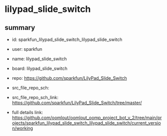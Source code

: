# lilypad_slide_switch
 
## summary 
* id: sparkfun_lilypad_slide_switch_lilypad_slide_switch
* user: sparkfun
* name: lilypad_slide_switch
* board: lilypad_slide_switch
* repo: https://github.com/sparkfun/LilyPad_Slide_Switch



* src_file_repo_sch: 
* src_file_repo_sch_link: https://github.com/sparkfun/LilyPad_Slide_Switch/tree/master/
* full details link: https://github.com/oomlout/oomlout_oomp_project_bot_v_2/tree/main/projects/sparkfun_lilypad_slide_switch_lilypad_slide_switch/current_version/working  







